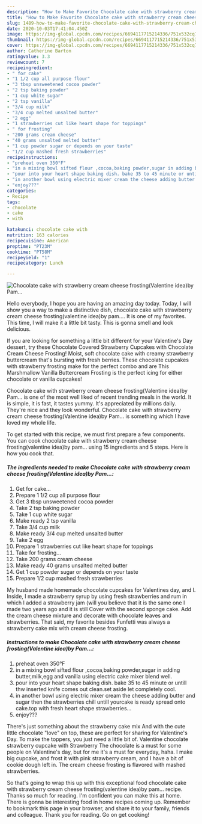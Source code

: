 ```yaml
---
description: "How to Make Favorite Chocolate cake with strawberry cream cheese frosting(Valentine idea)by Pam..."
title: "How to Make Favorite Chocolate cake with strawberry cream cheese frosting(Valentine idea)by Pam..."
slug: 1489-how-to-make-favorite-chocolate-cake-with-strawberry-cream-cheese-frostingvalentine-ideaby-pam
date: 2020-10-03T17:41:04.450Z
image: https://img-global.cpcdn.com/recipes/6694117715214336/751x532cq70/chocolate-cake-with-strawberry-cream-cheese-frostingvalentine-ideaby-pam-recipe-main-photo.jpg
thumbnail: https://img-global.cpcdn.com/recipes/6694117715214336/751x532cq70/chocolate-cake-with-strawberry-cream-cheese-frostingvalentine-ideaby-pam-recipe-main-photo.jpg
cover: https://img-global.cpcdn.com/recipes/6694117715214336/751x532cq70/chocolate-cake-with-strawberry-cream-cheese-frostingvalentine-ideaby-pam-recipe-main-photo.jpg
author: Catherine Barton
ratingvalue: 3.3
reviewcount: 7
recipeingredient:
- " for cake"
- "1 1/2 cup all purpose flour"
- "3 tbsp unsweetened cocoa powder"
- "2 tsp baking powder"
- "1 cup white sugar"
- "2 tsp vanilla"
- "3/4 cup milk"
- "3/4 cup melted unsalted butter"
- "2 egg"
- "1 strawberries cut like heart shape for toppings"
- " for frosting"
- "200 grams cream cheese"
- "40 grams unsalted melted butter"
- "1 cup powder sugar or depends on your taste"
- "1/2 cup mashed fresh strawberries"
recipeinstructions:
- "preheat oven 350°F"
- "in a mixing bowl sifted flour ,cocoa,baking powder,sugar in adding butter,milk,egg and vanilla using electric cake mixer blend well."
- "pour into your heart shape baking dish. bake 35 to 45 minute or untill thw inserted knife comes out clean.set aside let completely cool."
- "in another bowl using electric mixer cream the cheese adding butter and sugar then the strawberries chill untill yourcake is ready spread onto cake.top with fresh heart shape strawberries..."
- "enjoy???"
categories:
- Recipe
tags:
- chocolate
- cake
- with

katakunci: chocolate cake with 
nutrition: 163 calories
recipecuisine: American
preptime: "PT23M"
cooktime: "PT58M"
recipeyield: "1"
recipecategory: Lunch

---
```



![Chocolate cake with strawberry cream cheese frosting(Valentine idea)by Pam...](https://img-global.cpcdn.com/recipes/6694117715214336/751x532cq70/chocolate-cake-with-strawberry-cream-cheese-frostingvalentine-ideaby-pam-recipe-main-photo.jpg)

Hello everybody, I hope you are having an amazing day today. Today, I will show you a way to make a distinctive dish, chocolate cake with strawberry cream cheese frosting(valentine idea)by pam.... It is one of my favorites. This time, I will make it a little bit tasty. This is gonna smell and look delicious.

If you are looking for something a little bit different for your Valentine&#39;s Day dessert, try these Chocolate Covered Strawberry Cupcakes with Chocolate Cream Cheese Frosting! Moist, soft chocolate cake with creamy strawberry buttercream that&#39;s bursting with fresh berries. These chocolate cupcakes with strawberry frosting make for the perfect combo and are This Marshmallow Vanilla Buttercream Frosting is the perfect icing for either chocolate or vanilla cupcakes!

Chocolate cake with strawberry cream cheese frosting(Valentine idea)by Pam... is one of the most well liked of recent trending meals in the world. It is simple, it is fast, it tastes yummy. It's appreciated by millions daily. They're nice and they look wonderful. Chocolate cake with strawberry cream cheese frosting(Valentine idea)by Pam... is something which I have loved my whole life.


To get started with this recipe, we must first prepare a few components. You can cook chocolate cake with strawberry cream cheese frosting(valentine idea)by pam... using 15 ingredients and 5 steps. Here is how you cook that.

<!--inarticleads1-->

##### The ingredients needed to make Chocolate cake with strawberry cream cheese frosting(Valentine idea)by Pam...:

1. Get  for cake...
1. Prepare 1 1/2 cup all purpose flour
1. Get 3 tbsp unsweetened cocoa powder
1. Take 2 tsp baking powder
1. Take 1 cup white sugar
1. Make ready 2 tsp vanilla
1. Take 3/4 cup milk
1. Make ready 3/4 cup melted unsalted butter
1. Take 2 egg
1. Prepare 1 strawberries cut like heart shape for toppings
1. Take  for frosting...
1. Take 200 grams cream cheese
1. Make ready 40 grams unsalted melted butter
1. Get 1 cup powder sugar or depends on your taste
1. Prepare 1/2 cup mashed fresh strawberries


My husband made homemade chocolate cupcakes for Valentines day, and I. Inside, I made a strawberry syrup by using fresh strawberries and rum in which I added a strawberry jam (will you believe that it is the same one I made two years ago and it is still Cover with the second sponge cake. Add the cream cheese mixture and decorate with chocolate leaves and strawberries. That said, my favorite besides Funfetti was always a strawberry cake mix with cream cheese frosting. 

<!--inarticleads2-->

##### Instructions to make Chocolate cake with strawberry cream cheese frosting(Valentine idea)by Pam...:

1. preheat oven 350°F
1. in a mixing bowl sifted flour ,cocoa,baking powder,sugar in adding butter,milk,egg and vanilla using electric cake mixer blend well.
1. pour into your heart shape baking dish. bake 35 to 45 minute or untill thw inserted knife comes out clean.set aside let completely cool.
1. in another bowl using electric mixer cream the cheese adding butter and sugar then the strawberries chill untill yourcake is ready spread onto cake.top with fresh heart shape strawberries...
1. enjoy???


There&#39;s just something about the strawberry cake mix And with the cute little chocolate &#34;love&#34; on top, these are perfect for sharing for Valentine&#39;s Day. To make the toppers, you just need a little bit of. Valentine chocolate strawberry cupcake with Strawberry The chocolate is a must for some people on Valentine&#39;s day, but for me it&#39;s a must for everyday, haha. I make big cupcake, and frost it with pink strawberry cream, and I have a bit of cookie dough left in. The cream cheese frosting is flavored with mashed strawberries. 

So that's going to wrap this up with this exceptional food chocolate cake with strawberry cream cheese frosting(valentine idea)by pam... recipe. Thanks so much for reading. I'm confident you can make this at home. There is gonna be interesting food in home recipes coming up. Remember to bookmark this page in your browser, and share it to your family, friends and colleague. Thank you for reading. Go on get cooking!
